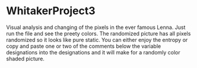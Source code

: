 # WhitakerProject3
Visual analysis and changing of the pixels in the ever famous Lenna.
Just run the file and see the preety colors.
The randomized picture has all pixels randomized so it looks like pure static.
You can either enjoy the entropy or copy and paste one or two of the comments below the variable designations
into the designations and it will make for a randomly color shaded picture.
